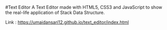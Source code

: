 #Text Editor
A Text Editor made with HTML5, CSS3 and JavaScript to show the real-life application of Stack Data Structure.

Link : https://umaidansari12.github.io/text_editor/index.html
